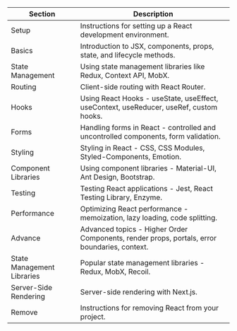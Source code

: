 | Section             | Description                                                                 |
|---------------------|-----------------------------------------------------------------------------|
| Setup               | Instructions for setting up a React development environment.                |
| Basics              | Introduction to JSX, components, props, state, and lifecycle methods.       |
| State Management    | Using state management libraries like Redux, Context API, MobX.             |
| Routing             | Client-side routing with React Router.                                      |
| Hooks               | Using React Hooks - useState, useEffect, useContext, useReducer, useRef, custom hooks. |
| Forms               | Handling forms in React - controlled and uncontrolled components, form validation. |
| Styling             | Styling in React - CSS, CSS Modules, Styled-Components, Emotion.            |
| Component Libraries | Using component libraries - Material-UI, Ant Design, Bootstrap.             |
| Testing             | Testing React applications - Jest, React Testing Library, Enzyme.           |
| Performance         | Optimizing React performance - memoization, lazy loading, code splitting.   |
| Advance             | Advanced topics - Higher Order Components, render props, portals, error boundaries, context. |
| State Management Libraries | Popular state management libraries - Redux, MobX, Recoil.          |
| Server-Side Rendering | Server-side rendering with Next.js.                                       |
| Remove              | Instructions for removing React from your project.                          |
